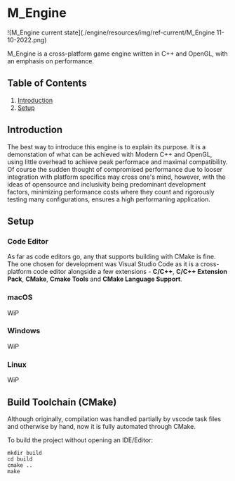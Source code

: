 # M_Engine 
![M_Engine current state](./engine/resources/img/ref-current/M_Engine 11-10-2022.png)

M_Engine is a cross-platform game engine written in C++ and OpenGL, with an emphasis on performance.

## Table of Contents
1. [Introduction](#introduction)
2. [Setup](#setup)

## Introduction <a name="introduction"></a>
The best way to introduce this engine is to explain its purpose. It is a demonstation of what can be achieved with Modern C++ and OpenGL, using little overhead to achieve peak performace and maximal compatibility. Of course the sudden thought of compromised performance due to looser integration with platform specifics may cross one's mind, however, with the ideas of opensource and inclusivity being predominant development factors, minimizing performance costs where they count and rigorously testing many configurations, ensures a high performaning application.

## Setup <a name="setup"></a>
### Code Editor
As far as code editors go, any that supports building with CMake is fine. The one chosen for development was Visual Studio Code as it is a cross-platform code editor alongside a few extensions - **C/C++**, **C/C++ Extension Pack**, **CMake**, **Cmake Tools** and **CMake Language Support**.

### macOS
WiP

### Windows
WiP

### Linux
WiP

## Build Toolchain (CMake)
Although originally, compilation was handled partially by vscode task files and otherwise by hand, now it is fully automated through CMake.

To build the project without opening an IDE/Editor:

```shell
mkdir build
cd build
cmake ..
make
```